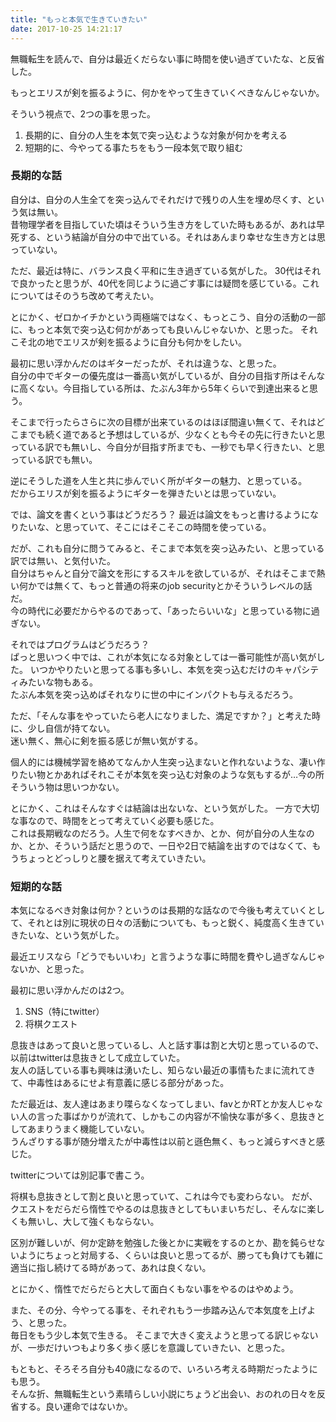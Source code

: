 ```yaml
---
title: "もっと本気で生きていきたい"
date: 2017-10-25 14:21:17
---
```


無職転生を読んで、自分は最近くだらない事に時間を使い過ぎていたな、と反省した。

もっとエリスが剣を振るように、何かをやって生きていくべきなんじゃないか。

そういう視点で、2つの事を思った。

1. 長期的に、自分の人生を本気で突っ込むような対象が何かを考える
2. 短期的に、今やってる事たちをもう一段本気で取り組む

### 長期的な話

自分は、自分の人生全てを突っ込んでそれだけで残りの人生を埋め尽くす、という気は無い。  
昔物理学者を目指していた頃はそういう生き方をしていた時もあるが、あれは早死する、という結論が自分の中で出ている。それはあんまり幸せな生き方とは思っていない。

ただ、最近は特に、バランス良く平和に生き過ぎている気がした。
30代はそれで良かったと思うが、40代を同じように過ごす事には疑問を感じている。これについてはそのうち改めて考えたい。

とにかく、ゼロかイチかという両極端ではなく、もっとこう、自分の活動の一部に、もっと本気で突っ込む何かがあっても良いんじゃないか、と思った。
それこそ北の地でエリスが剣を振るように自分も何かをしたい。

最初に思い浮かんだのはギターだったが、それは違うな、と思った。  
自分の中でギターの優先度は一番高い気がしているが、自分の目指す所はそんなに高くない。今目指している所は、たぶん3年から5年くらいで到達出来ると思う。

そこまで行ったらさらに次の目標が出来ているのはほぼ間違い無くて、それはどこまでも続く道であると予想はしているが、少なくとも今その先に行きたいと思っている訳でも無いし、今自分が目指す所までも、一秒でも早く行きたい、と思っている訳でも無い。

逆にそうした道を人生と共に歩んでいく所がギターの魅力、と思っている。  
だからエリスが剣を振るようにギターを弾きたいとは思っていない。

では、論文を書くという事はどうだろう？
最近は論文をもっと書けるようになりたいな、と思っていて、そこにはそこそこの時間を使っている。

だが、これも自分に問うてみると、そこまで本気を突っ込みたい、と思っている訳では無い、と気付いた。  
自分はちゃんと自分で論文を形にするスキルを欲しているが、それはそこまで熱い何かでは無くて、もっと普通の将来のjob securityとかそういうレベルの話だ。  
今の時代に必要だからやるのであって、「あったらいいな」と思っている物に過ぎない。

それではプログラムはどうだろう？  
ぱっと思いつく中では、これが本気になる対象としては一番可能性が高い気がした。
いつかやりたいと思ってる事も多いし、本気を突っ込むだけのキャパシティみたいな物もある。  
たぶん本気を突っ込めばそれなりに世の中にインパクトも与えるだろう。

ただ、「そんな事をやっていたら老人になりました、満足ですか？」と考えた時に、少し自信が持てない。  
迷い無く、無心に剣を振る感じが無い気がする。

個人的には機械学習を絡めてなんか人生突っ込まないと作れないような、凄い作りたい物とかあればそれこそが本気を突っ込む対象のような気もするが…今の所そういう物は思いつかない。

とにかく、これはそんなすぐは結論は出ないな、という気がした。
一方で大切な事なので、時間をとって考えていく必要も感じた。   
これは長期戦なのだろう。人生で何をなすべきか、とか、何が自分の人生なのか、とか、そういう話だと思うので、一日や2日で結論を出すのではなくて、もうちょっとどっしりと腰を据えて考えていきたい。

### 短期的な話

本気になるべき対象は何か？というのは長期的な話なので今後も考えていくとして、それとは別に現状の日々の活動についても、もっと鋭く、純度高く生きていきたいな、という気がした。

最近エリスなら「どうでもいいわ」と言うような事に時間を費やし過ぎなんじゃないか、と思った。

最初に思い浮かんだのは2つ。

1.  SNS（特にtwitter）
2. 将棋クエスト

息抜きはあって良いと思っているし、人と話す事は割と大切と思っているので、以前はtwitterは息抜きとして成立していた。  
友人の話している事も興味は湧いたし、知らない最近の事情もたまに流れてきて、中毒性はあるにせよ有意義に感じる部分があった。


ただ最近は、友人達はあまり喋らなくなってしまい、favとかRTとか友人じゃない人の言った事ばかりが流れて、しかもこの内容が不愉快な事が多く、息抜きとしてあまりうまく機能していない。  
うんざりする事が随分増えたが中毒性は以前と遜色無く、もっと減らすべきと感じた。

twitterについては別記事で書こう。

将棋も息抜きとして割と良いと思っていて、これは今でも変わらない。
だが、クエストをだらだら惰性でやるのは息抜きとしてもいまいちだし、そんなに楽しくも無いし、大して強くもならない。

区別が難しいが、何か定跡を勉強した後とかに実戦をするのとか、勘を鈍らせないようにちょっと対局する、くらいは良いと思ってるが、勝っても負けても雑に適当に指し続けてる時があって、あれは良くない。

とにかく、惰性でだらだらと大して面白くもない事をやるのはやめよう。

また、その分、今やってる事を、それぞれもう一歩踏み込んで本気度を上げよう、と思った。  
毎日をもう少し本気で生きる。
そこまで大きく変えようと思ってる訳じゃないが、一歩だけいつもより多く歩く感じを意識していきたい、と思った。

もともと、そろそろ自分も40歳になるので、いろいろ考える時期だったようにも思う。  
そんな折、無職転生という素晴らしい小説にちょうど出会い、おのれの日々を反省する。良い運命ではないか。
